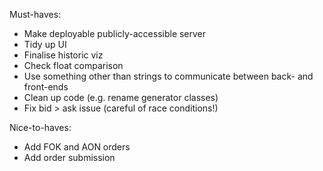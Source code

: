 Must-haves:

- Make deployable publicly-accessible server
- Tidy up UI
- Finalise historic viz
- Check float comparison 
- Use something other than strings to communicate between back- and front-ends
- Clean up code (e.g. rename generator classes)
- Fix bid > ask issue (careful of race conditions!)

Nice-to-haves:

- Add FOK and AON orders
- Add order submission